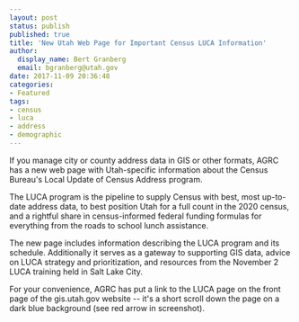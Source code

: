 ```yaml
---
layout: post
status: publish
published: true
title: 'New Utah Web Page for Important Census LUCA Information'
author:
  display_name: Bert Granberg
  email: bgranberg@utah.gov
date: 2017-11-09 20:36:48
categories:
- Featured
tags:
- census
- luca
- address
- demographic
---
```

If you manage city or county address data in GIS or other formats, AGRC has a new web page with Utah-specific information about the Census Bureau's Local Update of Census Address program.

The LUCA program is the pipeline to supply Census with best, most up-to-date address data, to best position Utah for a full count in the 2020 census, and a rightful share in census-informed federal funding formulas for everything from the roads to school lunch assistance. 

The new page includes information describing the LUCA program and its schedule. Additionally it serves as a gateway to supporting GIS data, advice on LUCA strategy and prioritization, and resources from the November 2 LUCA training held in Salt Lake City.

For your convenience, AGRC has put a link to the LUCA page on the front page of the gis.utah.gov website -- it's a short scroll down the page on a dark blue background (see red arrow in screenshot).

